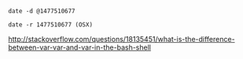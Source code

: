 ```
date -d @1477510677

date -r 1477510677 (OSX)
```
http://stackoverflow.com/questions/18135451/what-is-the-difference-between-var-var-and-var-in-the-bash-shell
